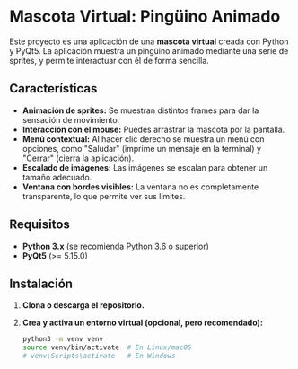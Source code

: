 # Mascota Virtual: Pingüino Animado

Este proyecto es una aplicación de una **mascota virtual** creada con Python y PyQt5. La aplicación muestra un pingüino animado mediante una serie de sprites, y permite interactuar con él de forma sencilla.

## Características

- **Animación de sprites:** Se muestran distintos frames para dar la sensación de movimiento.
- **Interacción con el mouse:** Puedes arrastrar la mascota por la pantalla.
- **Menú contextual:** Al hacer clic derecho se muestra un menú con opciones, como "Saludar" (imprime un mensaje en la terminal) y "Cerrar" (cierra la aplicación).
- **Escalado de imágenes:** Las imágenes se escalan para obtener un tamaño adecuado.
- **Ventana con bordes visibles:** La ventana no es completamente transparente, lo que permite ver sus límites.

## Requisitos

- **Python 3.x** (se recomienda Python 3.6 o superior)
- **PyQt5** (>= 5.15.0)

## Instalación

1. **Clona o descarga el repositorio.**

2. **Crea y activa un entorno virtual (opcional, pero recomendado):**

   ```bash
   python3 -m venv venv
   source venv/bin/activate  # En Linux/macOS
   # venv\Scripts\activate   # En Windows
